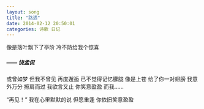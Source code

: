 ```yaml
---
layout: song 
title: "路遇"
date: 2014-02-12 20:50:01
categories: 诗歌 日记
---
```


像是落叶飘下了亭阶
冷不防给我个惊喜
##### —— 饶孟侃


或曾如梦 
但我不曾见 
再度邂逅 
已不觉得记忆朦胧 
像是上苍 
给了你一对翅膀 
我意外万分 
擦肩而过 
我欲言又止 
你笑意盈盈 
而我......

“再见！” 
我在心里默默的说 
但愿重逢 
你依旧笑意盈盈
